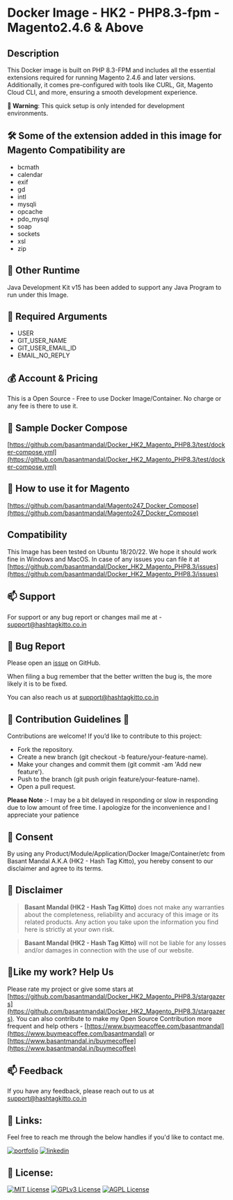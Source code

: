 # Docker Image - HK2 - PHP8.3-fpm - Magento2.4.6 & Above

## Description

This Docker image is built on PHP 8.3-FPM and includes all the essential extensions required for running Magento 2.4.6 and later versions. Additionally, it comes pre-configured with tools like CURL, Git, Magento Cloud CLI, and more, ensuring a smooth development experience.

**🐞 Warning**: This quick setup is only intended for development environments.

## 🛠️ Some of the extension added in this image for Magento Compatibility are

-   bcmath
-   calendar
-   exif
-   gd
-   intl
-   mysqli
-   opcache
-   pdo_mysql
-   soap
-   sockets
-   xsl
-   zip

## 🚀 Other Runtime

Java Development Kit v15 has been added to support any Java Program to run under this Image.

## 🚀 Required Arguments

-   USER
-   GIT_USER_NAME
-   GIT_USER_EMAIL_ID
-   EMAIL_NO_REPLY

## 💰 Account & Pricing

This is a Open Source - Free to use Docker Image/Container. No charge or any fee is there to use it.

## 🚀 Sample Docker Compose

[https://github.com/basantmandal/Docker_HK2_Magento_PHP8.3/test/docker-compose.yml](https://github.com/basantmandal/Docker_HK2_Magento_PHP8.3/test/docker-compose.yml)

## 🚀 How to use it for Magento

[https://github.com/basantmandal/Magento247_Docker_Compose](https://github.com/basantmandal/Magento247_Docker_Compose)

## Compatibility

This Image has been tested on Ubuntu 18/20/22. We hope it should work fine in Windows and MacOS. In case of any issues you can file it at [https://github.com/basantmandal/Docker_HK2_Magento_PHP8.3/issues](https://github.com/basantmandal/Docker_HK2_Magento_PHP8.3/issues)

## 📫 Support

For support or any bug report or changes mail me at - <support@hashtagkitto.co.in>

## 🐞 Bug Report

Please open an [issue](https://github.com/basantmandal/Docker_HK2_Magento_PHP8.3/issues) on GitHub.

When filing a bug remember that the better written the bug is, the more likely it is to be fixed.

You can also reach us at <support@hashtagkitto.co.in>

## 🍰 Contribution Guidelines 💖

Contributions are welcome! If you’d like to contribute to this project:

-   Fork the repository.
-   Create a new branch (git checkout -b feature/your-feature-name).
-   Make your changes and commit them (git commit -am 'Add new feature').
-   Push to the branch (git push origin feature/your-feature-name).
-   Open a pull request.

**Please Note** :- I may be a bit delayed in responding or slow in responding due to low amount of free time. I apologize for the inconvenience and I appreciate your patience

## 🤝 Consent

By using any Product/Module/Application/Docker Image/Container/etc from Basant Mandal A.K.A (HK2 - Hash Tag Kitto), you hereby consent to our disclaimer and agree to its terms.

## 📢 Disclaimer

> **Basant Mandal (HK2 - Hash Tag Kitto)** does not make any warranties about the completeness, reliability and accuracy of this image or its related products. Any action you take upon the information you find here is strictly at your own risk.

> **Basant Mandal (HK2 - Hash Tag Kitto)** will not be liable for any losses and/or damages in connection with the use of our website.

## 💖Like my work? Help Us

Please rate my project or give some stars at [https://github.com/basantmandal/Docker_HK2_Magento_PHP8.3/stargazers](https://github.com/basantmandal/Docker_HK2_Magento_PHP8.3/stargazers). You can also contribute to make my Open Source Contribution more frequent and help others - [https://www.buymeacoffee.com/basantmandal](https://www.buymeacoffee.com/basantmandal) or [https://www.basantmandal.in/buymecoffee](https://www.basantmandal.in/buymecoffee)

## 📫 Feedback

If you have any feedback, please reach out to us at <support@hashtagkitto.co.in>

## 🔗 Links:

Feel free to reach me through the below handles if you'd like to contact me.

[![portfolio](https://img.shields.io/badge/my_portfolio-000?style=for-the-badge&logo=ko-fi&logoColor=white)](https://www.basantmandal.in/)
[![linkedin](https://img.shields.io/badge/linkedin-0A66C2?style=for-the-badge&logo=linkedin&logoColor=white)](https://www.linkedin.com/in/basantmandal/)

## 📜 License:

[![MIT License](https://img.shields.io/badge/License-MIT-green.svg)](https://choosealicense.com/licenses/mit/)
[![GPLv3 License](https://img.shields.io/badge/License-GPL%20v3-yellow.svg)](https://opensource.org/licenses/)
[![AGPL License](https://img.shields.io/badge/license-AGPL-blue.svg)](http://www.gnu.org/licenses/agpl-3.0)
